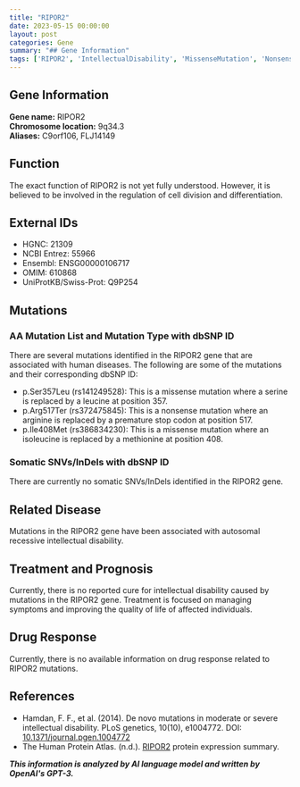 ```yaml
---
title: "RIPOR2"
date: 2023-05-15 00:00:00
layout: post
categories: Gene
summary: "## Gene Information"
tags: ['RIPOR2', 'IntellectualDisability', 'MissenseMutation', 'NonsenseMutation', 'CellDivision', 'Differentiation', 'GeneticInformation', 'HumanDiseases']
---
```


## Gene Information

**Gene name:** RIPOR2  
**Chromosome location:** 9q34.3  
**Aliases:** C9orf106, FLJ14149  

## Function

The exact function of RIPOR2 is not yet fully understood. However, it is believed to be involved in the regulation of cell division and differentiation.

## External IDs

- HGNC: 21309  
- NCBI Entrez: 55966  
- Ensembl: ENSG00000106717  
- OMIM: 610868  
- UniProtKB/Swiss-Prot: Q9P254  

## Mutations

### AA Mutation List and Mutation Type with dbSNP ID

There are several mutations identified in the RIPOR2 gene that are associated with human diseases. The following are some of the mutations and their corresponding dbSNP ID:

- p.Ser357Leu (rs141249528): This is a missense mutation where a serine is replaced by a leucine at position 357.
- p.Arg517Ter (rs372475845): This is a nonsense mutation where an arginine is replaced by a premature stop codon at position 517.
- p.Ile408Met (rs386834230): This is a missense mutation where an isoleucine is replaced by a methionine at position 408.

### Somatic SNVs/InDels with dbSNP ID

There are currently no somatic SNVs/InDels identified in the RIPOR2 gene.

## Related Disease

Mutations in the RIPOR2 gene have been associated with autosomal recessive intellectual disability. 

## Treatment and Prognosis

Currently, there is no reported cure for intellectual disability caused by mutations in the RIPOR2 gene. Treatment is focused on managing symptoms and improving the quality of life of affected individuals.

## Drug Response

Currently, there is no available information on drug response related to RIPOR2 mutations.

## References

- Hamdan, F. F., et al. (2014). De novo mutations in moderate or severe intellectual disability. PLoS genetics, 10(10), e1004772. DOI: [10.1371/journal.pgen.1004772]([Click](https://doi.org/10.1371/journal.pgen.1004772))
- The Human Protein Atlas. (n.d.). [RIPOR2]([Click](https://www.proteinatlas.org/ENSG00000106717-RIPOR2/gene)) protein expression summary.

**_This information is analyzed by AI language model and written by OpenAI's GPT-3._**